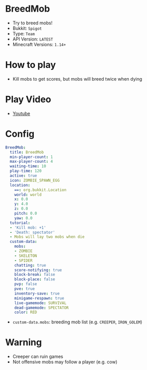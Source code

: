 # BreedMob
- Try to breed mobs!
- Bukkit: `Spigot` <!--  Write bukkit, If event of minigame is only available in specific bukkit-->
- Type: `Team`
- API Version: `LATEST`
- Minecraft Versions: `1.14+`

# How to play
- Kill mobs to get scores, but mobs will breed twice when dying

# Play Video
- [Youtube](https://www.youtube.com/watch?v=BMjKbdKJYCc)

# Config
```yaml
BreedMob:
  title: BreedMob
  min-player-count: 1
  max-player-count: 4
  waiting-time: 10
  play-time: 120
  active: true
  icon: ZOMBIE_SPAWN_EGG
  location:
    ==: org.bukkit.Location
    world: world
    x: 0.0
    y: 4.0
    z: 0.0
    pitch: 0.0
    yaw: 0.0
  tutorial:
  - 'Kill mob: +1'
  - 'Death: spectator'
  - Mobs will lay two mobs when die
  custom-data:
    mobs:
    - ZOMBIE
    - SKELETON
    - SPIDER
    chatting: true
    score-notifying: true
    block-break: false
    block-place: false
    pvp: false
    pve: true
    inventory-save: true
    minigame-respawn: true
    live-gamemode: SURVIVAL
    dead-gamemode: SPECTATOR
    color: RED
```
- `custom-data.mobs`: breeding mob list (e.g. `CREEPER`, `IRON_GOLEM`)

# Warning
- Creeper can ruin games
- Not offensive mobs may follow a player (e.g. cow)